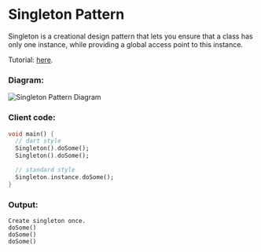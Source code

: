 # Singleton Pattern
Singleton is a creational design pattern that lets you ensure that a class has only one instance, 
while providing a global access point to this instance.

Tutorial: [here](https://refactoring.guru/design-patterns/singleton).

### Diagram:
![Singleton Pattern Diagram](https://user-images.githubusercontent.com/8049534/182938119-78a21534-5751-4dea-afa3-8acaec46eed9.png)

### Client code:
```dart
void main() {
  // dart style
  Singleton().doSome();
  Singleton().doSome();

  // standard style
  Singleton.instance.doSome();
}
```

### Output:
```
Create singleton once.
doSome()
doSome()
doSome()
```
